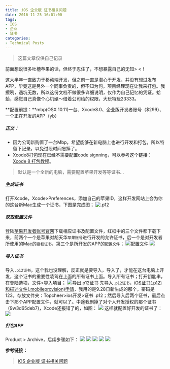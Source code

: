 ```yaml
---
title: iOS 企业版 证书相关问题
date: 2016-11-25 16:01:00
tags:
- IOS
- 企业
- 证书
categories:
- Technical Posts  
---
```


> 这篇文章仅供自己记录

前面想说很多吐槽苹果的话，但终于忍住了，不想暴露自己的无知> <！

这大半年一直致力于移动端开发，但之前一直是潜心于开发，并没有想过发布APP，毕竟这是另外一个同事负责的，但不知为何，项目经理现在让我来打包。我擦咧，遇坑无数，所以这份文档不做很多详细说明，仅作为自己记忆的凭证。蛤蛤，感觉自己真像个心机婊～借着公司给的权限，大玩特玩23333。

**配置前提：**mbp(OSX 10.11)一台、Xcode8.0、企业版开发者账号（$299）、一个正在开发的APP（yb）

##### 正文：
- 因为公司新购置了一台Mbp，希望能够在新电脑上也进行开发和打包，所以特留下记录，以免过段时间忘掉了。
- Xcode8打包现在已经不需要配置code signning，可以参考这个链接：[Xcode 8 打包教程](http://qkxue.net/info/32031/Xcode-8)。

> 默认是一个全新的电脑，需要配置苹果开发等等证书...

##### 生成证书
打开Xcode，Xcode>Preferences，添加自己的苹果ID，这样开发网站上会为你的这台新Mac生成一个证书，下图是完成图；
![.p12](http://img.ngacn.cc/attachments/mon_201610/15/-blqxlQ7q5f-hlk5ZdT3cSm0-gx.png)

##### 获取配置文件
登陆[苹果开发者账号官网](https://developer.apple.com)下载相应证书及配置文件，红框中的三个文件都下载下来，前两个一个是苹果对胡天华`苹果账号`进行开发的允许证书，后一个是对开发者所使用的Mac的`授权证书`，第三个是所开发的APP的`配置文件`；
![配置文件](http://img.ngacn.cc/attachments/mon_201610/15/-blqxlQ7q5f-1lw4ZfT3cSt0-jm.png)
![](http://img.ngacn.cc/attachments/mon_201610/15/-blqxlQ7q5f-fzn1ZkT3cSun-nj.png)

##### 导入证书
导入`.p12证书`，这个我也没理解，反正就是要导入，导入了，才能在这台电脑上开发，这个证书的重要性凌驾在上面的所有证书上面。导入所有证书；打开钥匙串，在登陆选项，文件>导入项目；
![导出.p12证书](http://img.ngacn.cc/attachments/mon_201610/15/-blqxlQ7q5f-fnedZpT3cSp5-mc.png)
先导入`.p12证书`，[iOS证书(.p12)和描述文件(.mobileprovision)申请](http://ask.dcloud.net.cn/article/152)，我用的是9.28日新生成的那个，密码是123。存放文件夹：Topcheer>ios开发>证书 .p12；然后导入后两个证书，最后点击下那个APP配置文件，就可以了。中途我删掉了对个人开发授权的那个证书（9w3d65deb7)，Xcode还报错了的，如图：
![](http://img.ngacn.cc/attachments/mon_201610/15/-blqxlQ7q5f-cimuZgT3cS12w-q0.png)
这样就配置好开发的证书了：
![](http://img.ngacn.cc/attachments/mon_201610/15/-blqxlQ7q5f-cimuZgT3cS12w-q0.png)

##### 打包APP 
Product > Archive，后续步骤如下：
![](http://img.ngacn.cc/attachments/mon_201610/15/-blqxlQ7q5f-kdw0K2fT3cSxc-os.png)
![](http://img.ngacn.cc/attachments/mon_201610/15/-blqxlQ7q5f-jpwbK1iT1kSg4-9q.png)
![](http://img.ngacn.cc/attachments/mon_201610/15/-blqxlQ7q5f-k9ydKwT1kSg6-9n.png)
![](http://img.ngacn.cc/attachments/mon_201610/15/-blqxlQ7q5f-b4hdK1cT1kSg4-9q.png)
![](http://img.ngacn.cc/attachments/mon_201610/15/-blqxlQ7q5f-ayb6ZiT3cS12w-q0.png)

**参考链接：**
> [iOS 企业版 证书相关问题](http://www.lofter.com/blog/hutianhua?act=dashboardclick_20130514_04)

